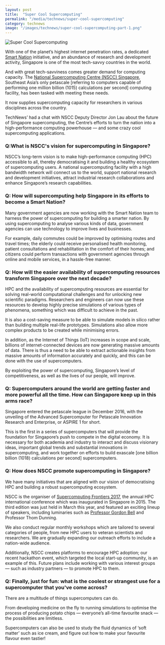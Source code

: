 ```yaml
---
layout: post
title:  "Super Cool Supercomputing"
permalink: "/media/technews/super-cool-supercomputing"
category: technews
image: "/images/technews/super-cool-supercomputing-part-1.png"
---
```


![Super Cool Supercomputing]({{site.baseurl}}/images/technews/super-cool-supercomputing-part-1.png)

With one of the planet’s highest internet penetration rates, a dedicated [Smart Nation](https://www.smartnation.sg/) initiative, and an abundance of research and development activity, Singapore is one of the most tech-savvy countries in the world.

And with great tech-savviness comes greater demand for computing capacity. The [National Supercomputing Centre (NSCC) Singapore](https://www.nscc.sg/), Southeast Asia’s only petascale [referring to computers capable of performing one million billion (1015) calculations per second] computing facility, has been tasked with meeting these needs.

It now supplies supercomputing capacity for researchers in various disciplines across the country.

TechNews’ had a chat with NSCC Deputy Director Jon Lau about the future of Singapore supercomputing, the Centre’s efforts to turn the nation into a high-performance computing powerhouse — and some crazy cool supercomputing applications.

### **Q:What is NSCC's vision for supercomputing in Singapore?**
NSCC’s long-term vision is to make high-performance computing (HPC) accessible to all, thereby democratising it and building a healthy ecosystem of supercomputing users. A national supercomputing facility with a high bandwidth network will connect us to the world, support national research and development initiatives, attract industrial research collaborations and enhance Singapore’s research capabilities.

### **Q: How will supercomputing help Singapore in its efforts to become a Smart Nation?**
Many government agencies are now working with the Smart Nation team to harness the power of supercomputing for building a smarter nation. By using supercomputing to analyse various kinds of data, government agencies can use technology to improve lives and businesses.

For example, daily commutes could be improved by optimising routes and travel times; the elderly could receive personalised health monitoring, patient consultations and rehabilitation in the comfort of their homes; and citizens could perform transactions with government agencies through online and mobile services, in a hassle-free manner.

### **Q: How will the easier availability of supercomputing resources transform Singapore over the next decade?**
HPC and the availability of supercomputing resources are essential for solving real-world computational challenges and for unlocking new scientific paradigms. Researchers and engineers can now use these resources to develop highly precise simulations of various types of phenomena, something which was difficult to achieve in the past.

It is also a cost-saving measure to be able to simulate models in silico rather than building multiple real-life prototypes. Simulations also allow more complex products to be created while minimising errors.

In addition, as the Internet of Things (IoT) increases in scope and scale, billions of internet-connected devices are now generating massive amounts of data. There is thus a need to be able to extract actionable insights from massive amounts of information accurately and quickly, and this can be done with the use of supercomputers.

By exploiting the power of supercomputing, Singapore’s level of competitiveness, as well as the lives of our people, will improve.

### **Q: Supercomputers around the world are getting faster and more powerful all the time. How can Singapore keep up in this arms race?**
Singapore entered the petascale league in December 2016, with the unveiling of the Advanced Supercomputer for Petascale Innovation Research and Enterprise, or ASPIRE 1 for short.

This is the first in a series of supercomputers that will provide the foundation for Singapore’s push to compete in the digital economy. It is necessary for both academia and industry to interact and discuss visionary ideas, important global trends and substantial innovations in supercomputing, and work together on efforts to build exascale [one billion billion (1018) calculations per second] supercomputers.

### **Q: How does NSCC promote supercomputing in Singapore?**
We have many initiatives that are aligned with our vision of democratising HPC and building a robust supercomputing ecosystem.

NSCC is the organiser of [Supercomputing Frontiers 2017](https://www.tech.gov.sg/technews/innovation/2017/04/10/07/26/beyond-the-frontiers-of-supercomputing), the annual HPC international conference which was inaugurated in Singapore in 2015. The third edition was just held in March this year, and featured an exciting lineup of speakers, including luminaries such as [Professor Gordon Bell](https://www.tech.gov.sg/technews/opinions/2017/04/15/14/18/the-prize-of-computing-future) and Professor Thom Dunning.

We also conduct regular monthly workshops which are tailored to several categories of people, from new HPC users to veteran scientists and researchers. We are gradually expanding our outreach efforts to include a nation-wide audience.

Additionally, NSCC creates platforms to encourage HPC adoption; our recent hackathon event, which targeted the local start-up community, is an example of this. Future plans include working with various interest groups — such as industry partners — to promote HPC to them.

### **Q: Finally, just for fun: what is the coolest or strangest use for a supercomputer that you've come across?**

There are a multitude of things supercomputers can do.

From developing medicine on the fly to running simulations to optimise the process of producing potato chips — everyone’s all-time favourite snack — the possibilities are limitless.

Supercomputers can also be used to study the fluid dynamics of ‘soft matter’ such as ice cream, and figure out how to make your favourite flavour even tastier!
